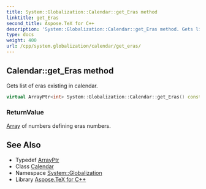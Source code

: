 ```yaml
---
title: System::Globalization::Calendar::get_Eras method
linktitle: get_Eras
second_title: Aspose.TeX for C++
description: 'System::Globalization::Calendar::get_Eras method. Gets list of eras existing in calendar in C++.'
type: docs
weight: 400
url: /cpp/system.globalization/calendar/get_eras/
---
```

## Calendar::get_Eras method


Gets list of eras existing in calendar.

```cpp
virtual ArrayPtr<int> System::Globalization::Calendar::get_Eras() const =0
```


### ReturnValue

[Array](../../../system/array/) of numbers defining eras numbers.

## See Also

* Typedef [ArrayPtr](../../../system/arrayptr/)
* Class [Calendar](../)
* Namespace [System::Globalization](../../)
* Library [Aspose.TeX for C++](../../../)
